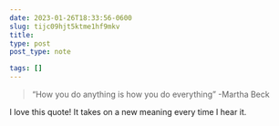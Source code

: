```yaml
---
date: 2023-01-26T18:33:56-0600
slug: tijc09hjt5ktme1hf9mkv
title: 
type: post
post_type: note

tags: []
---
```


> 
> “How you do anything is how you do everything”
> -Martha Beck
> 
> 
> 


I love this quote! It takes on a new meaning every time I hear it.



